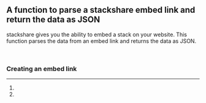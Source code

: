 ## A function to parse a stackshare embed link and return the data as JSON

stackshare gives you the ability to embed a stack on your website.
This function parses the data from an embed link and returns the data as JSON.

<br>

### Creating an embed link

<hr>

1.

2.
